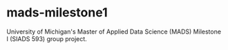 # mads-milestone1
University of Michigan's Master of Applied Data Science (MADS) Milestone I (SIADS 593) group project.
